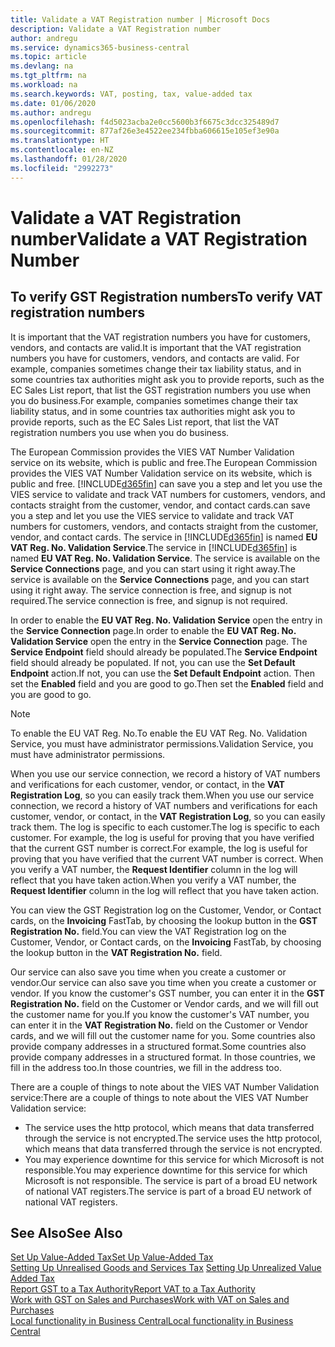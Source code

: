 ```yaml
---
title: Validate a VAT Registration number | Microsoft Docs
description: Validate a VAT Registration number
author: andregu
ms.service: dynamics365-business-central
ms.topic: article
ms.devlang: na
ms.tgt_pltfrm: na
ms.workload: na
ms.search.keywords: VAT, posting, tax, value-added tax
ms.date: 01/06/2020
ms.author: andregu
ms.openlocfilehash: f4d5023acba2e0cc5600b3f6675c3dcc325489d7
ms.sourcegitcommit: 877af26e3e4522ee234fbba606615e105ef3e90a
ms.translationtype: HT
ms.contentlocale: en-NZ
ms.lasthandoff: 01/28/2020
ms.locfileid: "2992273"
---
```

# <a name="validate-a-vat-registration-number"></a><span data-ttu-id="c7015-103">Validate a VAT Registration number</span><span class="sxs-lookup"><span data-stu-id="c7015-103">Validate a VAT Registration Number</span></span>

## <a name="to-verify-vat-registration-numbers"></a><span data-ttu-id="c7015-104">To verify GST Registration numbers</span><span class="sxs-lookup"><span data-stu-id="c7015-104">To verify VAT registration numbers</span></span>
<span data-ttu-id="c7015-105">It is important that the VAT registration numbers you have for customers, vendors, and contacts are valid.</span><span class="sxs-lookup"><span data-stu-id="c7015-105">It is important that the VAT registration numbers you have for customers, vendors, and contacts are valid.</span></span> <span data-ttu-id="c7015-106">For example, companies sometimes change their tax liability status, and in some countries tax authorities might ask you to provide reports, such as the EC Sales List report, that list the GST registration numbers you use when you do business.</span><span class="sxs-lookup"><span data-stu-id="c7015-106">For example, companies sometimes change their tax liability status, and in some countries tax authorities might ask you to provide reports, such as the EC Sales List report, that list the VAT registration numbers you use when you do business.</span></span>

<span data-ttu-id="c7015-107">The European Commission provides the VIES VAT Number Validation service on its website, which is public and free.</span><span class="sxs-lookup"><span data-stu-id="c7015-107">The European Commission provides the VIES VAT Number Validation service on its website, which is public and free.</span></span> [!INCLUDE[d365fin](includes/d365fin_md.md)] <span data-ttu-id="c7015-108">can save you a step and let you use the VIES service to validate and track VAT numbers for customers, vendors, and contacts straight from the customer, vendor, and contact cards.</span><span class="sxs-lookup"><span data-stu-id="c7015-108">can save you a step and let you use the VIES service to validate and track VAT numbers for customers, vendors, and contacts straight from the customer, vendor, and contact cards.</span></span> <span data-ttu-id="c7015-109">The service in [!INCLUDE[d365fin](includes/d365fin_md.md)] is named **EU VAT Reg. No. Validation Service**.</span><span class="sxs-lookup"><span data-stu-id="c7015-109">The service in [!INCLUDE[d365fin](includes/d365fin_md.md)] is named **EU VAT Reg. No. Validation Service**.</span></span> <span data-ttu-id="c7015-110">The service is available on the **Service Connections** page, and you can start using it right away.</span><span class="sxs-lookup"><span data-stu-id="c7015-110">The service is available on the **Service Connections** page, and you can start using it right away.</span></span> <span data-ttu-id="c7015-111">The service connection is free, and signup is not required.</span><span class="sxs-lookup"><span data-stu-id="c7015-111">The service connection is free, and signup is not required.</span></span>

<span data-ttu-id="c7015-112">In order to enable the **EU VAT Reg. No. Validation Service** open the entry in the **Service Connection** page.</span><span class="sxs-lookup"><span data-stu-id="c7015-112">In order to enable the **EU VAT Reg. No. Validation Service** open the entry in the **Service Connection** page.</span></span> <span data-ttu-id="c7015-113">The **Service Endpoint** field should already be populated.</span><span class="sxs-lookup"><span data-stu-id="c7015-113">The **Service Endpoint** field should already be populated.</span></span> <span data-ttu-id="c7015-114">If not, you can use the **Set Default Endpoint** action.</span><span class="sxs-lookup"><span data-stu-id="c7015-114">If not, you can use the **Set Default Endpoint** action.</span></span> <span data-ttu-id="c7015-115">Then set the **Enabled** field and you are good to go.</span><span class="sxs-lookup"><span data-stu-id="c7015-115">Then set the **Enabled** field and you are good to go.</span></span>

> [!Note]
> <span data-ttu-id="c7015-116">To enable the EU VAT Reg. No.</span><span class="sxs-lookup"><span data-stu-id="c7015-116">To enable the EU VAT Reg. No.</span></span> <span data-ttu-id="c7015-117">Validation Service, you must have administrator permissions.</span><span class="sxs-lookup"><span data-stu-id="c7015-117">Validation Service, you must have administrator permissions.</span></span>

<span data-ttu-id="c7015-118">When you use our service connection, we record a history of VAT numbers and verifications for each customer, vendor, or contact, in the **VAT Registration Log**, so you can easily track them.</span><span class="sxs-lookup"><span data-stu-id="c7015-118">When you use our service connection, we record a history of VAT numbers and verifications for each customer, vendor, or contact, in the **VAT Registration Log**, so you can easily track them.</span></span> <span data-ttu-id="c7015-119">The log is specific to each customer.</span><span class="sxs-lookup"><span data-stu-id="c7015-119">The log is specific to each customer.</span></span> <span data-ttu-id="c7015-120">For example, the log is useful for proving that you have verified that the current GST number is correct.</span><span class="sxs-lookup"><span data-stu-id="c7015-120">For example, the log is useful for proving that you have verified that the current VAT number is correct.</span></span> <span data-ttu-id="c7015-121">When you verify a VAT number, the **Request Identifier** column in the log will reflect that you have taken action.</span><span class="sxs-lookup"><span data-stu-id="c7015-121">When you verify a VAT number, the **Request Identifier** column in the log will reflect that you have taken action.</span></span>

<span data-ttu-id="c7015-122">You can view the GST Registration log on the Customer, Vendor, or Contact cards, on the **Invoicing** FastTab, by choosing the lookup button in the **GST Registration No.** field.</span><span class="sxs-lookup"><span data-stu-id="c7015-122">You can view the VAT Registration log on the Customer, Vendor, or Contact cards, on the **Invoicing** FastTab, by choosing the lookup button in the **VAT Registration No.** field.</span></span>  

<span data-ttu-id="c7015-123">Our service can also save you time when you create a customer or vendor.</span><span class="sxs-lookup"><span data-stu-id="c7015-123">Our service can also save you time when you create a customer or vendor.</span></span> <span data-ttu-id="c7015-124">If you know the customer's GST number, you can enter it in the **GST Registration No.** field on the Customer or Vendor cards, and we will fill out the customer name for you.</span><span class="sxs-lookup"><span data-stu-id="c7015-124">If you know the customer's VAT number, you can enter it in the **VAT Registration No.** field on the Customer or Vendor cards, and we will fill out the customer name for you.</span></span> <span data-ttu-id="c7015-125">Some countries also provide company addresses in a structured format.</span><span class="sxs-lookup"><span data-stu-id="c7015-125">Some countries also provide company addresses in a structured format.</span></span> <span data-ttu-id="c7015-126">In those countries, we fill in the address too.</span><span class="sxs-lookup"><span data-stu-id="c7015-126">In those countries, we fill in the address too.</span></span>  

<span data-ttu-id="c7015-127">There are a couple of things to note about the VIES VAT Number Validation service:</span><span class="sxs-lookup"><span data-stu-id="c7015-127">There are a couple of things to note about the VIES VAT Number Validation service:</span></span>

* <span data-ttu-id="c7015-128">The service uses the http protocol, which means that data transferred through the service is not encrypted.</span><span class="sxs-lookup"><span data-stu-id="c7015-128">The service uses the http protocol, which means that data transferred through the service is not encrypted.</span></span>  
* <span data-ttu-id="c7015-129">You may experience downtime for this service for which Microsoft is not responsible.</span><span class="sxs-lookup"><span data-stu-id="c7015-129">You may experience downtime for this service for which Microsoft is not responsible.</span></span> <span data-ttu-id="c7015-130">The service is part of a broad EU network of national VAT registers.</span><span class="sxs-lookup"><span data-stu-id="c7015-130">The service is part of a broad EU network of national VAT registers.</span></span>

## <a name="see-also"></a><span data-ttu-id="c7015-131">See Also</span><span class="sxs-lookup"><span data-stu-id="c7015-131">See Also</span></span>  
[<span data-ttu-id="c7015-132">Set Up Value-Added Tax</span><span class="sxs-lookup"><span data-stu-id="c7015-132">Set Up Value-Added Tax</span></span>](finance-setup-vat.md)  
<span data-ttu-id="c7015-133">[Setting Up Unrealised Goods and Services Tax](finance-setup-unrealized-vat.md)    </span><span class="sxs-lookup"><span data-stu-id="c7015-133">[Setting Up Unrealized Value Added Tax](finance-setup-unrealized-vat.md)    </span></span>  
[<span data-ttu-id="c7015-134">Report GST to a Tax Authority</span><span class="sxs-lookup"><span data-stu-id="c7015-134">Report VAT to a Tax Authority</span></span>](finance-how-report-vat.md)  
[<span data-ttu-id="c7015-135">Work with GST on Sales and Purchases</span><span class="sxs-lookup"><span data-stu-id="c7015-135">Work with VAT on Sales and Purchases</span></span>](finance-work-with-vat.md)  
[<span data-ttu-id="c7015-136">Local functionality in Business Central</span><span class="sxs-lookup"><span data-stu-id="c7015-136">Local functionality in Business Central</span></span>](about-localization.md)
